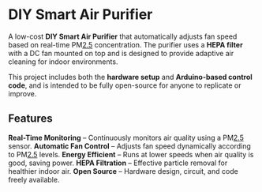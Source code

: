 # DIY Smart Air Purifier
A low-cost **DIY Smart Air Purifier** that automatically adjusts fan speed based on real-time PM<ins>2.5</ins> concentration. The purifier uses a **HEPA filter** with a DC fan mounted on top and is designed to provide adaptive air cleaning for indoor environments.

This project includes both the **hardware setup** and **Arduino-based control code**, and is intended to be fully open-source for anyone to replicate or improve.

## Features
**Real-Time Monitoring** – Continuously monitors air quality using a PM<ins>2.5</ins> sensor.
**Automatic Fan Control** – Adjusts fan speed dynamically according to PM<ins>2.5</ins> levels.
**Energy Efficient** – Runs at lower speeds when air quality is good, saving power.
**HEPA Filtration** – Effective particle removal for healthier indoor air.
**Open Source** – Hardware design, circuit, and code freely available.
